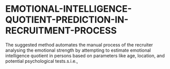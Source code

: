 # EMOTIONAL-INTELLIGENCE-QUOTIENT-PREDICTION-IN-RECRUITMENT-PROCESS
The suggested method automates the manual process of the recruiter analysing the emotional strength by attempting to estimate emotional intelligence quotient in persons based on parameters like age, location, and potential psychological tests.s.i.e.,
